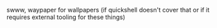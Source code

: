 swww, waypaper for wallpapers (if quickshell doesn't cover that or if it requires external tooling for these things)